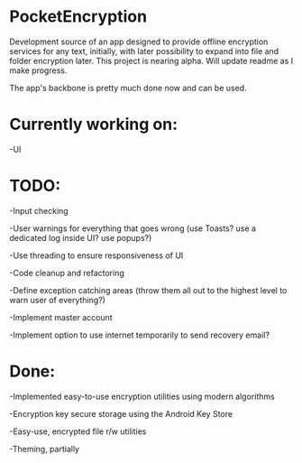 # PocketEncryption
Development source of an app designed to provide offline encryption services for any text, initially, with later possibility to expand into file and folder encryption later.
This project is nearing alpha. Will update readme as I make progress.

The app's backbone is pretty much done now and can be used.

# Currently working on:

-UI

# TODO:

-Input checking

-User warnings for everything that goes wrong (use Toasts? use a dedicated log inside UI? use popups?)

-Use threading to ensure responsiveness of UI

-Code cleanup and refactoring

-Define exception catching areas (throw them all out to the highest level to warn user of everything?)

-Implement master account

-Implement option to use internet temporarily to send recovery email?


# Done:

-Implemented easy-to-use encryption utilities using modern algorithms

-Encryption key secure storage using the Android Key Store

-Easy-use, encrypted file r/w utilities

-Theming, partially
